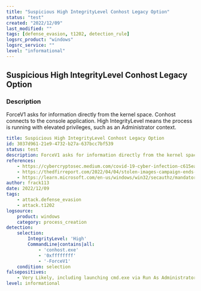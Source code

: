 ```yaml
---
title: "Suspicious High IntegrityLevel Conhost Legacy Option"
status: "test"
created: "2022/12/09"
last_modified: ""
tags: [defense_evasion, t1202, detection_rule]
logsrc_product: "windows"
logsrc_service: ""
level: "informational"
---
```


## Suspicious High IntegrityLevel Conhost Legacy Option

### Description

ForceV1 asks for information directly from the kernel space. Conhost connects to the console application. High IntegrityLevel means the process is running with elevated privileges, such as an Administrator context.

```yml
title: Suspicious High IntegrityLevel Conhost Legacy Option
id: 3037d961-21e9-4732-b27a-637bcc7bf539
status: test
description: ForceV1 asks for information directly from the kernel space. Conhost connects to the console application. High IntegrityLevel means the process is running with elevated privileges, such as an Administrator context.
references:
    - https://cybercryptosec.medium.com/covid-19-cyber-infection-c615ead7c29
    - https://thedfirreport.com/2022/04/04/stolen-images-campaign-ends-in-conti-ransomware/
    - https://learn.microsoft.com/en-us/windows/win32/secauthz/mandatory-integrity-control
author: frack113
date: 2022/12/09
tags:
    - attack.defense_evasion
    - attack.t1202
logsource:
    product: windows
    category: process_creation
detection:
    selection:
        IntegrityLevel: 'High'
        CommandLine|contains|all:
            - 'conhost.exe'
            - '0xffffffff'
            - '-ForceV1'
    condition: selection
falsepositives:
    - Very Likely, including launching cmd.exe via Run As Administrator
level: informational

```
